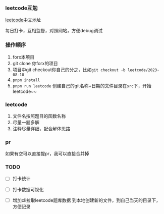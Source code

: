 ### leetcode互勉

[leetcode中文地址](https://leetcode.cn/problemset/all/)

每日打卡，互相监督，对照网站，方便debug调试

### 操作顺序

1. forx本项目
2. git clone 你forx的项目
3. 项目中git checkout你自己的分之，比如`git checkout -b leetcode/2023-08-10`
4. `pnpm install`
5. `pnpm run leetcode` 创建自己的git名称+日期的文件目录在`src`下，开始leetcode~~

### leetcode

1. 文件名按照题目的函数名称
2. 尽量一题多解
3. 注释尽量详细，配合解体思路

### pr

如果有空可以直接提pr，我可以直接合并掉

### TODO

- [ ] 打卡统计
- [ ] 打卡数据可视化
- [ ] 增加cli拉取leetcode题库数据 到本地创建新的文件，到自己当天的目录下，方便记录



